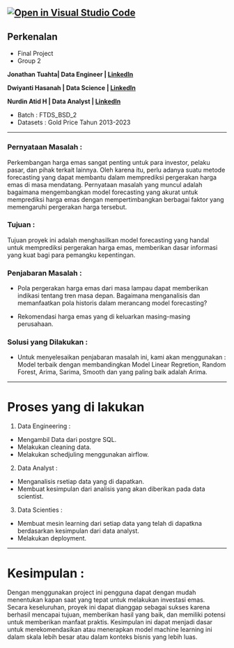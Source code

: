 [![Open in Visual Studio Code](https://classroom.github.com/assets/open-in-vscode-718a45dd9cf7e7f842a935f5ebbe5719a5e09af4491e668f4dbf3b35d5cca122.svg)](https://classroom.github.com/online_ide?assignment_repo_id=13151067&assignment_repo_type=AssignmentRepo)
---
## Perkenalan

- Final Project 
- Group 2 

**Jonathan Tuahta| Data Engineer  | [LinkedIn](https://www.linkedin.com/in/jonathan-tuahta-b27401258/)** 

**Dwiyanti Hasanah | Data Science | [LinkedIn](https://www.linkedin.com/in/dwianti-hasanah-2532491b7/)**

**Nurdin Atid H | Data Analyst | [LinkedIn](https://www.linkedin.com/in/nurdinatid/)**

- Batch       : FTDS_BSD_2
- Datasets    : Gold Price Tahun 2013-2023
---
### Pernyataan Masalah :
Perkembangan harga emas sangat penting untuk para investor, pelaku pasar, dan pihak terkait lainnya. Oleh karena itu, perlu adanya suatu metode forecasting yang dapat membantu dalam memprediksi pergerakan harga emas di masa mendatang. Pernyataan masalah yang muncul adalah bagaimana mengembangkan model forecasting yang akurat untuk memprediksi harga emas dengan mempertimbangkan berbagai faktor yang memengaruhi pergerakan harga tersebut.

### Tujuan : 
 
Tujuan proyek ini adalah menghasilkan model forecasting yang handal untuk memprediksi pergerakan harga emas, memberikan dasar informasi yang kuat bagi para pemangku kepentingan.

### Penjabaran Masalah : 
- Pola pergerakan harga emas dari masa lampau dapat memberikan indikasi tentang tren masa depan. Bagaimana menganalisis dan memanfaatkan pola historis dalam merancang model forecasting?

- Rekomendasi harga emas yang di keluarkan masing-masing perusahaan. 

### Solusi yang Dilakukan :

- Untuk menyelesaikan penjabaran masalah ini, kami akan menggunakan : Model terbaik dengan membandingkan  Model Linear Regretion, Random Forest, Arima, Sarima, Smooth dan yang paling baik adalah Arima.

---
# Proses yang di lakukan 
1. Data Engineering : 
- Mengambil Data dari postgre SQL.
- Melakukan cleaning data.
- Melakukan schedjuling menggunakan airflow.
2. Data Analyst :
- Menganalisis rsetiap data yang di dapatkan.
- Membuat kesimpulan dari analisis yang akan diberikan pada data scientist.
3. Data Scienties :
- Membuat mesin learning dari setiap data yang telah di dapatkna berdasarkan kesimpulan dari data analyst.
- Melakukan deployment.
---
# Kesimpulan :
Dengan menggunakan project ini pengguna dapat dengan mudah menentukan kapan saat yang tepat untuk melakukan investasi emas. Secara keseluruhan, proyek ini dapat dianggap sebagai sukses karena berhasil mencapai tujuan, memberikan hasil yang baik, dan memiliki potensi untuk memberikan manfaat praktis. Kesimpulan ini dapat menjadi dasar untuk merekomendasikan atau menerapkan model machine learning ini dalam skala lebih besar atau dalam konteks bisnis yang lebih luas.
